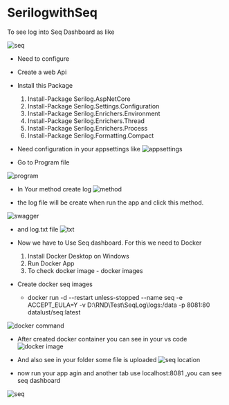 # SerilogwithSeq
To see log into Seq Dashboard as like 

![seq](https://github.com/Md-Atiqur-Rahman/SerilogwithSeq/assets/37808900/5a0b4742-b294-4af9-bac9-52ccd3f80355)

- Need to configure
- Create a web Api
- Install this Package
  1. Install-Package  Serilog.AspNetCore
  2. Install-Package  Serilog.Settings.Configuration
  3. Install-Package  Serilog.Enrichers.Environment
  4. Install-Package  Serilog.Enrichers.Thread
  5. Install-Package  Serilog.Enrichers.Process
  6. Install-Package Serilog.Formatting.Compact
- Need configuration in your appsettings like
  ![appsettings](https://github.com/Md-Atiqur-Rahman/SerilogwithSeq/assets/37808900/f75834fe-136e-4b99-8648-a08447e29359)

- Go to Program file
  
![program](https://github.com/Md-Atiqur-Rahman/SerilogwithSeq/assets/37808900/8511bb44-39d0-4d04-96ec-bb8f50697a43)

- In Your method create log
  ![method](https://github.com/Md-Atiqur-Rahman/SerilogwithSeq/assets/37808900/b7406f74-25ec-4b26-b354-1bc3152eaead)

- the log file will be create when run the app and click this method.
  
![swagger](https://github.com/Md-Atiqur-Rahman/SerilogwithSeq/assets/37808900/4cc2a179-bae6-41e0-abf9-8a9ad29c8df3)

- and log.txt file
  ![txt](https://github.com/Md-Atiqur-Rahman/SerilogwithSeq/assets/37808900/9a8d9f1f-0065-4e82-b32e-b2623050d995)

- Now we have to Use Seq dashboard. For this we need to Docker
  1. Install Docker Desktop on Windows
  2. Run Docker App
  3. To check docker image - docker images
- Create docker seq images
   - docker run -d --restart unless-stopped --name seq -e ACCEPT_EULA=Y -v D:\RND\Test\SeqLog\logs:/data -p 8081:80 datalust/seq:latest
 
![docker command](https://github.com/Md-Atiqur-Rahman/SerilogwithSeq/assets/37808900/51134053-0b06-48db-80da-52b2a68173ba)

- After created docker container  you can see in your vs code
   ![docker image](https://github.com/Md-Atiqur-Rahman/SerilogwithSeq/assets/37808900/c8e06663-f6cf-4b7c-b64d-564afd39aa86)
- And also see in your folder some file is uploaded
 ![seq location](https://github.com/Md-Atiqur-Rahman/SerilogwithSeq/assets/37808900/004e109c-3fd9-499d-a1ed-0f82b3050c0d)

- now run your app agin and another tab use localhost:8081 ,you can see seq dashboard
  
![seq](https://github.com/Md-Atiqur-Rahman/SerilogwithSeq/assets/37808900/a9a54d2d-17c5-4fbf-b9d5-359d2a8c61fe)

